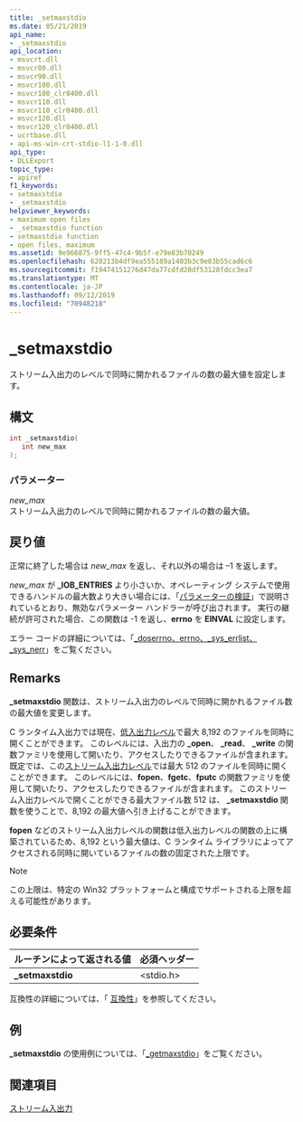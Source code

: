 ```yaml
---
title: _setmaxstdio
ms.date: 05/21/2019
api_name:
- _setmaxstdio
api_location:
- msvcrt.dll
- msvcr80.dll
- msvcr90.dll
- msvcr100.dll
- msvcr100_clr0400.dll
- msvcr110.dll
- msvcr110_clr0400.dll
- msvcr120.dll
- msvcr120_clr0400.dll
- ucrtbase.dll
- api-ms-win-crt-stdio-l1-1-0.dll
api_type:
- DLLExport
topic_type:
- apiref
f1_keywords:
- setmaxstdio
- _setmaxstdio
helpviewer_keywords:
- maximum open files
- _setmaxstdio function
- setmaxstdio function
- open files, maximum
ms.assetid: 9e966875-9ff5-47c4-9b5f-e79e83b70249
ms.openlocfilehash: 620213b4df9ea555189a1403b3c9e83b55cad6c6
ms.sourcegitcommit: f19474151276d47da77cdfd20df53128fdcc3ea7
ms.translationtype: MT
ms.contentlocale: ja-JP
ms.lasthandoff: 09/12/2019
ms.locfileid: "70948218"
---
```

# <a name="_setmaxstdio"></a>_setmaxstdio

ストリーム入出力のレベルで同時に開かれるファイルの数の最大値を設定します。

## <a name="syntax"></a>構文

```C
int _setmaxstdio(
   int new_max
);
```

### <a name="parameters"></a>パラメーター

*new_max*<br/>
ストリーム入出力のレベルで同時に開かれるファイルの数の最大値。

## <a name="return-value"></a>戻り値

正常に終了した場合は *new_max* を返し、それ以外の場合は –1 を返します。

*new_max* が **_IOB_ENTRIES** より小さいか、オペレーティング システムで使用できるハンドルの最大数より大きい場合には、「[パラメーターの検証](../../c-runtime-library/parameter-validation.md)」で説明されているとおり、無効なパラメーター ハンドラーが呼び出されます。 実行の継続が許可された場合、この関数は -1 を返し、**errno** を **EINVAL** に設定します。

エラー コードの詳細については、「[_doserrno、errno、_sys_errlist、_sys_nerr](../../c-runtime-library/errno-doserrno-sys-errlist-and-sys-nerr.md)」をご覧ください。

## <a name="remarks"></a>Remarks

**_setmaxstdio** 関数は、ストリーム入出力のレベルで同時に開かれるファイル数の最大値を変更します。

C ランタイム入出力では現在、[低入出力レベル](../../c-runtime-library/low-level-i-o.md)で最大 8,192 のファイルを同時に開くことができます。 このレベルには、入出力の **_open**、 **_read**、 **_write** の関数ファミリを使用して開いたり、アクセスしたりできるファイルが含まれます。 既定では、この[ストリーム入出力レベル](../../c-runtime-library/stream-i-o.md)では最大 512 のファイルを同時に開くことができます。 このレベルには、**fopen**、**fgetc**、**fputc** の関数ファミリを使用して開いたり、アクセスしたりできるファイルが含まれます。 このストリーム入出力レベルで開くことができる最大ファイル数 512 は、 **_setmaxstdio** 関数を使うことで、8,192 の最大値へ引き上げることができます。

**fopen** などのストリーム入出力レベルの関数は低入出力レベルの関数の上に構築されているため、8,192 という最大値は、C ランタイム ライブラリによってアクセスされる同時に開いているファイルの数の固定された上限です。

> [!NOTE]
> この上限は、特定の Win32 プラットフォームと構成でサポートされる上限を超える可能性があります。

## <a name="requirements"></a>必要条件

|ルーチンによって返される値|必須ヘッダー|
|-------------|---------------------|
|**_setmaxstdio**|\<stdio.h>|

互換性の詳細については、「 [互換性](../../c-runtime-library/compatibility.md)」を参照してください。

## <a name="example"></a>例

**_setmaxstdio** の使用例については、「[_getmaxstdio](getmaxstdio.md)」をご覧ください。

## <a name="see-also"></a>関連項目

[ストリーム入出力](../../c-runtime-library/stream-i-o.md)<br/>
